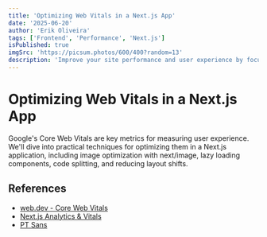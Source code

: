 ```yaml
---
title: 'Optimizing Web Vitals in a Next.js App'
date: '2025-06-20'
author: 'Erik Oliveira'
tags: ['Frontend', 'Performance', 'Next.js']
isPublished: true
imgSrc: 'https://picsum.photos/600/400?random=13'
description: 'Improve your site performance and user experience by focusing on Core Web Vitals like LCP, FID, and CLS.'
---
```


# Optimizing Web Vitals in a Next.js App

Google's Core Web Vitals are key metrics for measuring user experience. We'll dive into practical techniques for optimizing them in a Next.js application, including image optimization with next/image, lazy loading components, code splitting, and reducing layout shifts.

## References

- [web.dev - Core Web Vitals](https://web.dev/vitals/)
- [Next.js Analytics & Vitals](https://nextjs.org/docs/app/building-your-application/optimizing/analytics)
- [PT Sans](https://fonts.google.com/specimen/PT+Sans)
